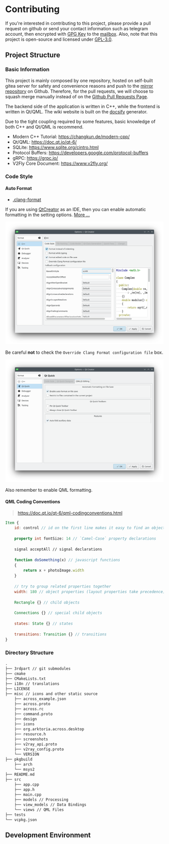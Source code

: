# Contributing

If you're interested in contributing to this project, please provide a pull request on github or send your contact information such as telegram account, then encrypted with [GPG Key](https://github.com/cocomeow.gpg) to the [mailbox](mailto:catnights@pm.me). Also, note that this project is open-source and licensed under [GPL-3.0](https://github.com/ArkToria/ACross/blob/master/LICENSE).

## Project Structure

### Basic Information

This project is mainly composed by one repository, hosted on self-built gitea server for safety and convenience reasons and push to the [mirror repository](https://github.com/ArkToria/ACross) on Github. Therefore, for the pull requests, we will choose to squash merge manually instead of on the [Github Pull Requests Page](https://github.com/ArkToria/ACross/pulls).

The backend side of the application is written in C++, while the frontend is written in Qt/QML. The wiki website is built on the [docsify](https://docsify.js.org/#/) generator.

Due to the tight coupling required by some features, basic knowledge of both C++ and Qt/QML is recommend.

- Modern C++ Tutorial: https://changkun.de/modern-cpp/
- Qt/QML: https://doc.qt.io/qt-6/
- SQLite: https://www.sqlite.org/cintro.html
- Protocol Buffers: https://developers.google.com/protocol-buffers
- gRPC: https://grpc.io/
- V2Fly Core Document: https://www.v2fly.org/

### Code Style

#### Auto Format

- [.clang-format](https://github.com/ArkToria/ACross/blob/master/.clang-format)

If you are using [QtCreator](https://www.qt.io/product/development-tools) as an IDE, then you can enable automatic formatting in the setting options. [More ...](https://doc.qt.io/qtcreator/creator-beautifier.html)

![clang-format](/Contributing/clang_format.png)

Be careful **not** to check the `Override Clang Format configuration file` box.

![qml-format](/Contributing/qml_format.png)

Also remember to enable QML formatting.

#### QML Coding Conventions

> https://doc.qt.io/qt-6/qml-codingconventions.html

```qml
Item {
    id: control // id on the first line makes it easy to find an object

    property int fontSize: 14 // `Camel-Case` property declarations

    signal acceptAll // signal declarations

    function doSomething(x) // javascript functions
    {
        return x + photoImage.width
    }

    // try to group related properties together
    width: 180 // object properties (layout properties take precedence)

    Rectangle {} // child objects

    Connections {} // special child objects
    
    states: State {} // states

    transitions: Transition {} // transitions
}
```

### Directory Structure

```text
.
├── 3rdpart // git submodules
├── cmake
├── CMakeLists.txt
├── i18n // translations
├── LICENSE
├── misc // icons and other static source
    ├── across_example.json
    ├── across.proto
    ├── across.rc
    ├── command.proto
    ├── design
    ├── icons
    ├── org.arktoria.across.desktop
    ├── resource.h
    ├── screenshots
    ├── v2ray_api.proto
    ├── v2ray_config.proto
    └── VERSION
├── pkgbuild
    ├── arch
    └── msys2
├── README.md
├── src
    ├── app.cpp
    ├── app.h
    ├── main.cpp
    ├── models // Processing
    ├── view_models // Data Bindings
    └── views // QML Files
├── tests
└── vcpkg.json
```

## Development Environment
